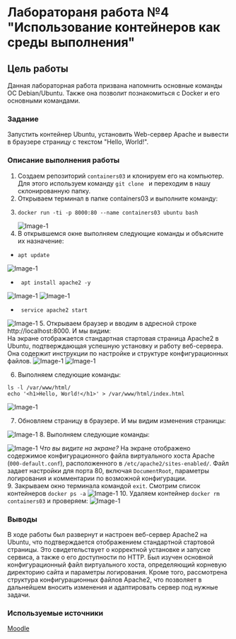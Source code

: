 # **Лаборатораня работа №4 "Использование контейнеров как среды выполнения"**
## Цель работы
Данная лабораторная работа призвана напомнить основные команды ОС Debian/Ubuntu. Также она позволит познакомиться с Docker и его основными командами.
### Задание 
Запустить контейнер Ubuntu, установить Web-сервер Apache и вывести в браузере страницу с текстом "Hello, World!".

 ### Описание выполнения работы
 1. Создаем репозиторий `containers03` и клонируем его на компьютер. Для этого используем команду ```git clone ``` и переходим в нашу склонированную папку.
 2. Открываем терминал в папке containers03 и выполните команду:
 3. ``` shell
    docker run -ti -p 8000:80 --name containers03 ubuntu bash
    ```
     ![Image-1](https://imgur.com/8qNuaZd.jpg)
4. В открывшемся окне выполняем следующие команды и объясните их назначение:
  - ```shell
    apt update
    ```
 ![Image-1](https://imgur.com/Q9fyaHQ.jpg)
 
 -  ```shell
     apt install apache2 -y
    ```
![Image-1](https://imgur.com/R04kHjT.jpg)
![Image-1](https://imgur.com/EJnzRW5.jpg)


- ```shell
   service apache2 start
  ```
![Image-1](https://imgur.com/Egs11wI.jpg)
5. Открываем браузер и вводим в адресной строке http://localhost:8000. И мы видим:   
На экране отображается стандартная стартовая страница Apache2 в Ubuntu, подтверждающая успешную установку и работу веб-сервера. Она содержит инструкции по настройке и структуре конфигурационных файлов.
![Image-1](https://imgur.com/ElVw9lh.jpg)
![Image-1](https://imgur.com/POP03jB.jpg)

6. Выполняем следующие команды:
```shell
ls -l /var/www/html/
echo '<h1>Hello, World!</h1>' > /var/www/html/index.html
```
![Image-1](https://imgur.com/bDGxkqa.jpg)

7. Обновляем страницу в браузере. И мы видим изменения страницы:

![Image-1](https://imgur.com/qtIzd1r.jpg)
8. Выполняем следующие команды:

![Image-1](https://imgur.com/dQPEzTT.jpg)
*Что вы видите на экране?*
На экране отображено содержимое конфигурационного файла виртуального хоста Apache (`000-default.conf`), расположенного в `/etc/apache2/sites-enabled/`. Файл задает настройки для порта 80, включая `DocumentRoot`, параметры логирования и комментарии по возможной конфигурации.   
9. Закрываем окно терминала командой `exit`. Смотрим список контейнеров ```docker ps -a```
![Image-1](https://imgur.com/2UXh4sM.jpg)
10. Удаляем контейнер ```docker rm containers03``` и проверяем:
![Image-1](https://imgur.com/JsQnixK.jpg)

### Выводы
В ходе работы был развернут и настроен веб-сервер Apache2 на Ubuntu, что подтверждается отображением стандартной стартовой страницы. Это свидетельствует о корректной установке и запуске сервиса, а также о его доступности по HTTP. Был изучен основной конфигурационный файл виртуального хоста, определяющий корневую директорию сайта и параметры логирования. Кроме того, рассмотрена структура конфигурационных файлов Apache2, что позволяет в дальнейшем вносить изменения и адаптировать сервер под нужные задачи. 

### Используемые источники
[Moodle](https://moodle.usm.md/mod/assign/view.php?id=282882)


   


    
   








    
   
